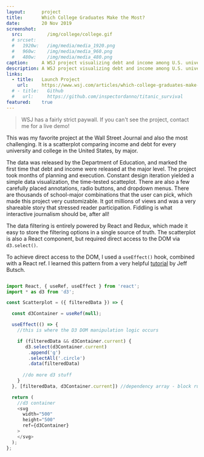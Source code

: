 ```yaml
---
layout:      project
title:       Which College Graduates Make the Most?
date:        20 Nov 2019
screenshot:
  src:         /img/college/college.gif
  # srcset:
  #   1920w:   /img/media/media_1920.png
  #   960w:    /img/media/media_960.png
  #   480w:    /img/media/media_480.png
caption:     A WSJ project visualizing debt and income among U.S. universities.
description: A WSJ project visualizing debt and income among U.S. universities.
links:
  - title:   Launch Project
    url:     https://www.wsj.com/articles/which-college-graduates-make-the-most-11574267424
  # - title:   Github
  #   url:     https://github.com/inspectordanno/titanic_survival
featured:    true
---
```

>WSJ has a fairly strict paywall. If you can't see the project, contact me for a live demo!

This was my favorite project at the Wall Street Journal and also the most challenging. It is a scatterplot comparing income and debt for every university and college in the United States, by major.

The data was released by the Department of Education, and marked the first time that debt and income were released at the major level. The project took months of planning and execution. Constant design iteration yielded a simple data visualization, the time-tested scatteplot. There are also a few carefully placed annotations, radio buttons, and dropdown menus. There are thousands of school-major combinations that the user can pick, which made this project very customizable. It got millions of views and was a very shareable story that stressed reader participation. Fiddling is what interactive journalism should be, after all!

The data filtering is entirely powered by React and Redux, which made it easy to store the filtering options in a single source of truth. The scatterplot is also a React component, but required direct access to the DOM via ```d3.select()```. 

To achieve direct access to the DOM, I used a ```useEffect()``` hook, combined with a React ref. I learned this pattern from a very helpful [tutorial](https://medium.com/@jeffbutsch/using-d3-in-react-with-hooks-4a6c61f1d102) by Jeff Butsch.

~~~js

import React, { useRef, useEffect } from 'react';
import * as d3 from 'd3';

const Scatterplot = ({ filteredData }) => {

  const d3Container = useRef(null);

  useEffect(() => {
    //this is where the D3 DOM manipulation logic occurs

    if (filteredData && d3Container.current) {
       d3.select(d3Container.current)
        .append('g')
        .selectAll('.circle')
        .data(filteredData)
      
      //do more d3 stuff
    }
  }, [filteredData, d3Container.current]) //dependency array - block runs after any of these variables change;

  return (
    //d3 container
    <svg
      width="500"
      height="500"
      ref={d3Container}
    >
    </svg>
  );
};
~~~
